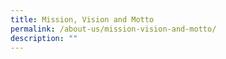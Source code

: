 ```yaml
---
title: Mission, Vision and Motto
permalink: /about-us/mission-vision-and-motto/
description: ""
---
```

